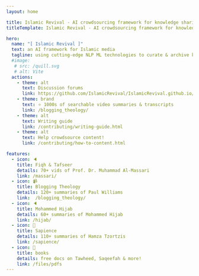 ```yaml
---
layout: home

title: Islamic Revival - AI crowdsourcing framework for knowledge sharing & archiving
titleTemplate: Islamic Revival - AI crowdsourcing framework for knowledge sharing & archiving

hero:
  name: "[ Islamic Revival ]"
  text: an AI framework for Islamic media 
  tagline: using cutting-edge NLP ML technologies to curate & archive knowledge
  #image:
   # src: /quill.svg
   # alt: Vite
  actions:
    - theme: alt
      text: Discussion forums
      link: https://github.com/IslamicRevival/IslamicRevival.github.io/discussions/1
    - theme: brand
      text: ⭐ 1000s of searchable video summaries & transcripts
      link: /blogging_theology/
    - theme: alt
      text: Writing guide
      link: /contributing/writing-guide.html
    - theme: alt
      text: Help crowdsource content!
      link: /contributing/how-to-content.html

features:
  - icon: 🔈
    title: Fiqh & Tafseer
    details: 70+ vids of Prof. Dr. Muhammad Al-Massari
    link: /massari/
  - icon: 📹
    title: Blogging Theology
    details: 120+ summaries of Paul Williams
    link:  /blogging_theology/
  - icon: 🔈
    title: Mohammed Hijab
    details: 60+ summaries of Mohammed Hijab
    link: /hijab/
  - icon: 🙌
    title: Sapience
    details: 110+ summaries of Hamza Tzortzis
    link: /sapience/
  - icon: 📕
    title: books
    details: free docs on Tawheed, Saqeefah & more!
    link: /files/pdfs
---
```

<script setup>
import { withBase } from 'vitepress'
</script>

<style>
.item {
  max-width: 20%;
}
.VPHero {
  margin: auto;
  align-content: center;
  float: right;
  width: 90%;
}

.actions {
  margin: auto;
  width: 95%;
  align-content: center;
  float: right;
}

.comments-container {
  margin: auto;
  width: 80%;
  align-content: center;
  float: center;
}

</style>
